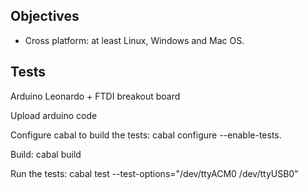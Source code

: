 Objectives
----------
* Cross platform: at least Linux, Windows and Mac OS.

Tests
-----
Arduino Leonardo + FTDI breakout board

Upload arduino code

Configure cabal to build the tests: cabal configure --enable-tests.

Build: cabal build

Run the tests: cabal test --test-options="/dev/ttyACM0 /dev/ttyUSB0"
